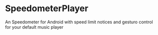 # SpeedometerPlayer
An Speedometer for Android with speed limit notices and gesturo control for your default music player
